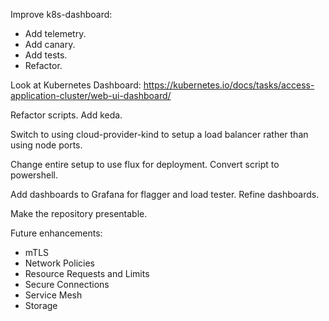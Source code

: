Improve k8s-dashboard:
  - Add telemetry.
  - Add canary.
  - Add tests.
  - Refactor.

Look at Kubernetes Dashboard:
https://kubernetes.io/docs/tasks/access-application-cluster/web-ui-dashboard/

Refactor scripts.
Add keda.

Switch to using cloud-provider-kind to setup a load balancer rather than using node ports.

Change entire setup to use flux for deployment.
Convert script to powershell.

Add dashboards to Grafana for flagger and load tester.
Refine dashboards.

Make the repository presentable.

Future enhancements:
  - mTLS
  - Network Policies
  - Resource Requests and Limits
  - Secure Connections
  - Service Mesh
  - Storage
